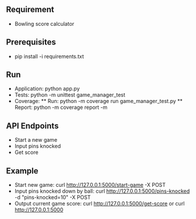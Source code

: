 ## Requirement
* Bowling score calculator

## Prerequisites
* pip install -i requirements.txt

## Run
* Application: python app.py
* Tests: python -m unittest game_manager_test
* Coverage:
  ** Run: python -m coverage run game_manager_test.py
  ** Report: python -m coverage report -m

## API Endpoints
* Start a new game
* Input pins knocked
* Get score

## Example
* Start new game: curl http://127.0.0.1:5000/start-game -X POST
* Input pins knocked down by ball: curl http://127.0.0.1:5000/pins-knocked -d "pins-knocked=10" -X POST
* Output current game score: curl http://127.0.0.1:5000/get-score or curl http://127.0.0.1:5000

